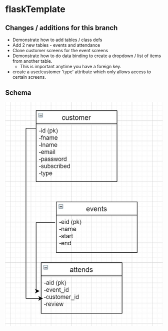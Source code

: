 # flaskTemplate
 
## Changes / additions for this branch
* Demonstrate how to add tables / class defs
* Add 2 new tables - events and attendance
* Clone customer screens for the event screens
* Demonstrate how to do data binding to create a dropdown / list of items from another table.  
	* This is important anytime you have a foreign key.
* create a user/customer 'type' attribute which only allows access to certain screens.
 


## Schema

![relational schema](/docs/schema_main.JPG)